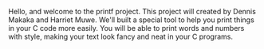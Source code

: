 Hello, and welcome to the printf project. This project will created by Dennis Makaka and Harriet Muwe. We'll built a special tool to help you print things in your C code more easily. You will be able to print words and numbers with style, making your text look fancy and neat in your C programs.
